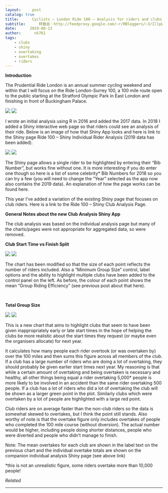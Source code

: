 ```yaml
---
layout:     post
catalog: true
title:      Cyclists – London Ride 100 – Analysis for riders and clubs using Shiny/R
subtitle:      转载自：http://feedproxy.google.com/~r/RBloggers/~3/IllpL02c4cw/
date:      2019-08-13
author:      nk761
tags:
    - clubs
    - shiny
    - overtaking
    - overtakes
    - riders
---
```






**Introduction**

The Prudential Ride London is an annual summer cycling weekend and within that I will focus on the Ride London-Surrey 100, a 100 mile route open to the public starting at the Stratford Olympic Park in East London and finishing in front of Buckingham Palace.

![](https://nk761.files.wordpress.com/2019/01/collage2.png?w=456&is-pending-load=1)
![](https://nk761.files.wordpress.com/2019/01/collage2.png?w=456)


I wrote an initial analysis using R in 2016 and added the 2017 data. In 2018 I added a Shiny interactive web page so that riders could see an analysis of their ride. Below is an image of how that Shiny App looks and here is link to the Shiny page Ride 100 – Shiny Individual Rider Analysis (2019 data has been added).    

![](https://nk761.files.wordpress.com/2019/01/startvsfinish-no-filters.png?w=456&is-pending-load=1)
![](https://nk761.files.wordpress.com/2019/01/startvsfinish-no-filters.png?w=456)


The Shiny page allows a single rider to be highlighted by entering their “Bib Number”, but works fine without one. It is more interesting if you do enter one though so here is a list of some celebrity* Bib Numbers for 2018 so you can try a few (you will need to change the “Year” selected as the app now also contains the 2019 data). An explanation of how the page works can be found here.

This year I’ve added a variation of the existing Shiny page that focuses on club riders. Here is a link to the Ride 100 – Shiny Club Analysis Page.

**General Notes about the new Club Analysis Shiny App**

The club analysis was based on the individual analysis page but many of the charts/pages were not appropriate for aggregated data, so were removed.

**Club Start Time vs Finish Split**

![](https://nk761.files.wordpress.com/2019/08/clubsummary1.jpg?w=456&is-pending-load=1)
![](https://nk761.files.wordpress.com/2019/08/clubsummary1.jpg?w=456)


The chart has been modified so that the size of each point reflects the number of riders included. Also a “Minimum Group Size” control, label options and the ability to highlight multiple clubs have been added to the control panel on the left. As before, the colour of each point shows the mean “Group Riding Efficiency” (see previous post about that here).

 

**Total Group Size**

![](https://nk761.files.wordpress.com/2019/08/clubsummary2.jpg?w=456&is-pending-load=1)
![](https://nk761.files.wordpress.com/2019/08/clubsummary2.jpg?w=456)


This is a new chart that aims to highlight clubs that seem to have been given inappropriately early or late start times in the hope of helping the clubs be more realistic about the start times they request (or maybe even the organisers allocate) for next year.

It calculates how many people each rider overtook (or was overtaken by) over the 100 miles and then sums this figure across all members of the club. If a club has a large number of riders who are doing a lot of overtaking, they should probably be given earlier start times next year. My reasoning is that while a certain amount of overtaking and being overtaken is necessary and healthy, all other things being equal a rider overtaking 5,000* people is more likely to be involved in an accident than the same rider overtaking 500 people. If a club has a lot of riders who did a lot of overtaking the club will be shown as a larger green point in the plot. Similarly clubs which were overtaken by a lot of people are highlighted with a large red point.

Club riders are on average faster than the non-club riders so the data is somewhat skewed to overtakes, but I think the point still stands. Also worthy of note is that the overtake figure only includes overtakes of people who completed the 100 mile course (without diversion). The actual number would be higher, including people doing shorter distances, people who were diverted and people who didn’t manage to finish.

Note: The mean overtakes for each club are shown in the label text on the previous chart and the individual overtake totals are shown on the companion individual analysis Shiny page (see above link)

*this is not an unrealistic figure, some riders overtake more than 10,000 people!


*Related*






---
